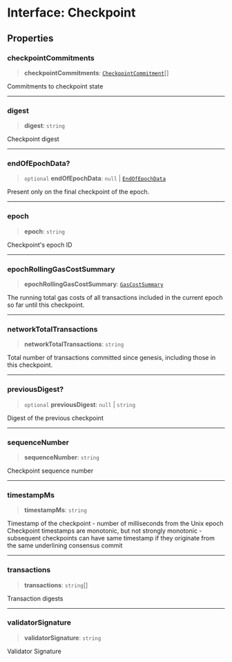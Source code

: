 # Interface: Checkpoint

## Properties

### checkpointCommitments

> **checkpointCommitments**: [`CheckpointCommitment`](../type-aliases/CheckpointCommitment.md)[]

Commitments to checkpoint state

***

### digest

> **digest**: `string`

Checkpoint digest

***

### endOfEpochData?

> `optional` **endOfEpochData**: `null` \| [`EndOfEpochData`](EndOfEpochData.md)

Present only on the final checkpoint of the epoch.

***

### epoch

> **epoch**: `string`

Checkpoint's epoch ID

***

### epochRollingGasCostSummary

> **epochRollingGasCostSummary**: [`GasCostSummary`](GasCostSummary.md)

The running total gas costs of all transactions included in the current epoch so far until this
checkpoint.

***

### networkTotalTransactions

> **networkTotalTransactions**: `string`

Total number of transactions committed since genesis, including those in this checkpoint.

***

### previousDigest?

> `optional` **previousDigest**: `null` \| `string`

Digest of the previous checkpoint

***

### sequenceNumber

> **sequenceNumber**: `string`

Checkpoint sequence number

***

### timestampMs

> **timestampMs**: `string`

Timestamp of the checkpoint - number of milliseconds from the Unix epoch Checkpoint timestamps are
monotonic, but not strongly monotonic - subsequent checkpoints can have same timestamp if they
originate from the same underlining consensus commit

***

### transactions

> **transactions**: `string`[]

Transaction digests

***

### validatorSignature

> **validatorSignature**: `string`

Validator Signature
